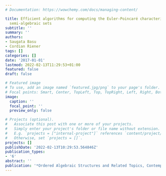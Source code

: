 ```yaml
---
# Documentation: https://wowchemy.com/docs/managing-content/

title: Efficient algorithms for computing the Euler-Poincaré characteristic of symmetric
  semi-algebraic sets
subtitle: ''
summary: ''
authors:
- Saugata Basu
- Cordian Riener
tags: []
categories: []
date: '2017-01-01'
lastmod: 2022-02-13T11:29:53+01:00
featured: false
draft: false

# Featured image
# To use, add an image named `featured.jpg/png` to your page's folder.
# Focal points: Smart, Center, TopLeft, Top, TopRight, Left, Right, BottomLeft, Bottom, BottomRight.
image:
  caption: ''
  focal_point: ''
  preview_only: false

# Projects (optional).
#   Associate this post with one or more of your projects.
#   Simply enter your project's folder or file name without extension.
#   E.g. `projects = ["internal-project"]` references `content/project/deep-learning/index.md`.
#   Otherwise, set `projects = []`.
projects: []
publishDate: '2022-02-13T10:29:53.564846Z'
publication_types:
- '6'
abstract: ''
publication: '*Ordered Algebraic Structures and Related Topics, Contemporary Mathematics*'
---
```

